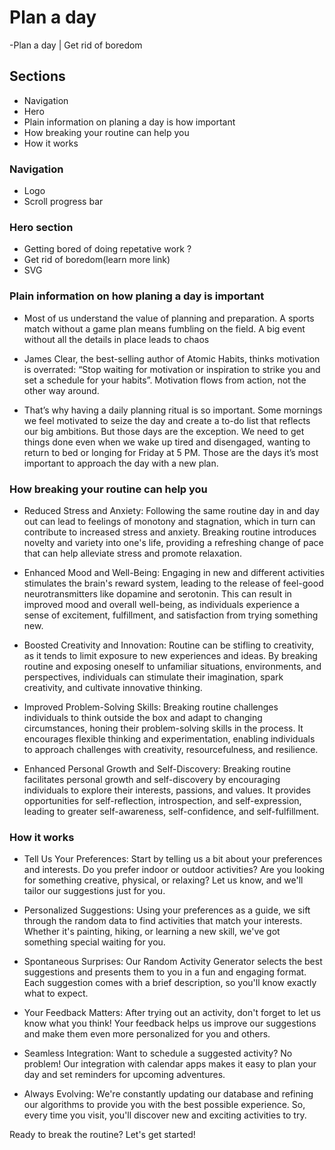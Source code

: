 # Plan a day

-Plan a day | Get rid of boredom

## Sections

- Navigation
- Hero
- Plain information on planing a day is how important
- How breaking your routine can help you
- How it works

### Navigation

- Logo
- Scroll progress bar

### Hero section

- Getting bored of doing repetative work ?
- Get rid of boredom(learn more link)
- SVG

### Plain information on how planing a day is important

- Most of us understand the value of planning and preparation. A sports match without a game plan means fumbling on the field. A big event without all the details in place leads to chaos

- James Clear, the best-selling author of Atomic Habits, thinks motivation is overrated: “Stop waiting for motivation or inspiration to strike you and set a schedule for your habits”. Motivation flows from action, not the other way around.

- That’s why having a daily planning ritual is so important. Some mornings we feel motivated to seize the day and create a to-do list that reflects our big ambitions. But those days are the exception. We need to get things done even when we wake up tired and disengaged, wanting to return to bed or longing for Friday at 5 PM. Those are the days it’s most important to approach the day with a new plan.

### How breaking your routine can help you

- Reduced Stress and Anxiety: Following the same routine day in and day out can lead to feelings of monotony and stagnation, which in turn can contribute to increased stress and anxiety. Breaking routine introduces novelty and variety into one's life, providing a refreshing change of pace that can help alleviate stress and promote relaxation.

- Enhanced Mood and Well-Being: Engaging in new and different activities stimulates the brain's reward system, leading to the release of feel-good neurotransmitters like dopamine and serotonin. This can result in improved mood and overall well-being, as individuals experience a sense of excitement, fulfillment, and satisfaction from trying something new.

- Boosted Creativity and Innovation: Routine can be stifling to creativity, as it tends to limit exposure to new experiences and ideas. By breaking routine and exposing oneself to unfamiliar situations, environments, and perspectives, individuals can stimulate their imagination, spark creativity, and cultivate innovative thinking.

- Improved Problem-Solving Skills: Breaking routine challenges individuals to think outside the box and adapt to changing circumstances, honing their problem-solving skills in the process. It encourages flexible thinking and experimentation, enabling individuals to approach challenges with creativity, resourcefulness, and resilience.

- Enhanced Personal Growth and Self-Discovery: Breaking routine facilitates personal growth and self-discovery by encouraging individuals to explore their interests, passions, and values. It provides opportunities for self-reflection, introspection, and self-expression, leading to greater self-awareness, self-confidence, and self-fulfillment.

### How it works

- Tell Us Your Preferences:
  Start by telling us a bit about your preferences and interests. Do you prefer indoor or outdoor activities? Are you looking for something creative, physical, or relaxing? Let us know, and we'll tailor our suggestions just for you.

- Personalized Suggestions:
  Using your preferences as a guide, we sift through the random data to find activities that match your interests. Whether it's painting, hiking, or learning a new skill, we've got something special waiting for you.

- Spontaneous Surprises:
  Our Random Activity Generator selects the best suggestions and presents them to you in a fun and engaging format. Each suggestion comes with a brief description, so you'll know exactly what to expect.

- Your Feedback Matters:
  After trying out an activity, don't forget to let us know what you think! Your feedback helps us improve our suggestions and make them even more personalized for you and others.

- Seamless Integration:
  Want to schedule a suggested activity? No problem! Our integration with calendar apps makes it easy to plan your day and set reminders for upcoming adventures.

- Always Evolving:
  We're constantly updating our database and refining our algorithms to provide you with the best possible experience. So, every time you visit, you'll discover new and exciting activities to try.

Ready to break the routine? Let's get started!
